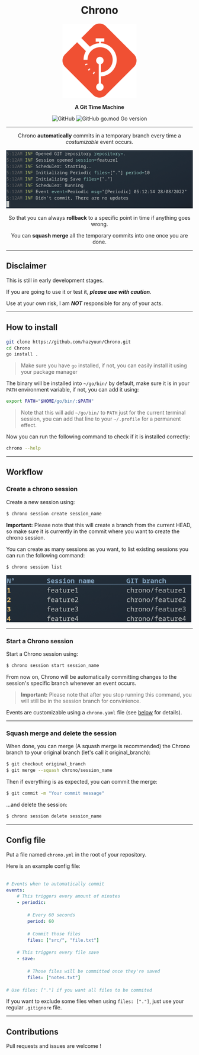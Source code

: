<div align="center">
    <h1>Chrono</h1>
    <img src="assets/logo.png" width="200"/>
</div>
<div align="center">
    <p><strong>A Git Time Machine</strong></p>
    <img alt="GitHub" src="https://img.shields.io/github/license/hazyuun/Chrono?style=for-the-badge&color=green"/>
    <img alt="GitHub go.mod Go version" src="https://img.shields.io/github/go-mod/go-version/hazyuun/Chrono?style=for-the-badge"/>
</div>

---

<p align="center">
    Chrono <strong>automatically</strong> commits in a temporary branch every time a <i>costumizable</i> event occurs.
</p>
<p align="center">
    <img src="assets/screenshot1.png" width="650"/>
</p>
<p align="center">
    So that you can always <strong>rollback</strong> to a specific point in time if anything goes wrong.
</p>
<p align="center">
    You can <strong>squash merge</strong> all the temporary commits into one once you are done.
</p>

---

## Disclaimer
This is still in early development stages.

If you are going to use it or test it, ***please use with caution***.

Use at your own risk, I am ***NOT*** responsible for any of your acts.

---

## How to install

```bash
git clone https://github.com/hazyuun/Chrono.git
cd Chrono
go install .
```
> Make sure you have `go` installed, if not, you can easily install it using your package manager

The binary will be installed into `~/go/bin/` by default, make sure it is in your `PATH` environment variable, if not, you can add it using:

```bash
export PATH="$HOME/go/bin/:$PATH"
```
> Note that this will add `~/go/bin/` to `PATH` just for the current terminal session, you can add that line to your `~/.profile` for a permanent effect.

Now you can run the following command to check if it is installed correctly:

```bash
chrono --help
```

---

## Workflow
### Create a chrono session

Create a new session using:

```bash
$ chrono session create session_name
```
<b>Important:</b> Please note that this will create a branch from the current HEAD, so make sure it is currently in the commit where you want to create the chrono session.

You can create as many sessions as you want, to list existing sessions you can run the following command:

```bash
$ chrono session list
```

<img src="assets/sessions_list.png" width="500"/>

---

### Start a Chrono session
Start a Chrono session using:
```bash
$ chrono session start session_name
```
From now on, Chrono will be automatically committing changes to the session's specific branch whenever an event occurs.

> <b>Important:</b> Please note that after you stop running this command, you will still be in the session branch for convinience.

Events are customizable using a `chrono.yaml` file (see [below](#config-file) for details).

---

### Squash merge and delete the session
When done, you can merge (A squash merge is recommended) the Chrono branch to your original branch (let's call it original_branch):
```bash
$ git checkout original_branch
$ git merge --squash chrono/session_name
```
Then if everything is as expected, you can commit the merge:
```bash
$ git commit -m "Your commit message"
```
...and delete the session:
```bash
$ chrono session delete session_name
```
---

## Config file
Put a file named `chrono.yml` in the root of your repository.

Here is an example config file:
```yaml

# Events when to automatically commit
events:
    # This triggers every amount of minutes
    - periodic:

        # Every 60 seconds
        period: 60

        # Commit those files
        files: ["src/", "file.txt"] 

    # This triggers every file save
    - save:

        # Those files will be committed once they're saved
        files: ["notes.txt"]
        
# Use files: ["."] if you want all files to be commited
```

If you want to exclude some files when using `files: ["."]`, just use your regular `.gitignore` file.

---

## Contributions

Pull requests and issues are welcome !
